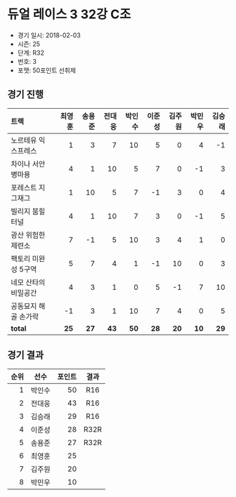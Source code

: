 # 듀얼 레이스 3 32강 C조

- 경기 일시: 2018-02-03
- 시즌: 25
- 단계: R32
- 번호: 3
- 포맷: 50포인트 선취제





## 경기 진행

| 트랙 | 최영훈 | 송용준 | 전대웅 | 박인수 | 이준성 | 김주원 | 박민우 | 김승래 |
|:---|---:|---:|---:|---:|---:|---:|---:|---:|
| 노르테유 익스프레스 | 1 | 3 | 7 | 10 | 5 | 0 | 4 | -1 |
| 차이나 서안 병마용 | 4 | 1 | 10 | 5 | 7 | 0 | -1 | 3 |
| 포레스트 지그재그 | 1 | 10 | 5 | 7 | -1 | 3 | 0 | 4 |
| 빌리지 붐힐터널 | 4 | 1 | 10 | 7 | 3 | 0 | -1 | 5 |
| 광산 위험한 제련소 | 7 | -1 | 5 | 10 | 3 | 4 | 1 | 0 |
| 팩토리 미완성 5구역 | 5 | 7 | 4 | 1 | -1 | 10 | 0 | 3 |
| 네모 산타의 비밀공간 | 4 | 3 | 1 | 0 | 5 | -1 | 7 | 10 |
| 공동묘지 해골 손가락 | -1 | 3 | 1 | 10 | 7 | 4 | 0 | 5 |
| __total__ | __25__ | __27__ | __43__ | __50__ | __28__ | __20__ | __10__ | __29__ |




## 경기 결과

| 순위 | 선수 | 포인트 | 결과 |
|---:|:---:|---:|:---:|
| 1 | 박인수 | 50 | R16 |
| 2 | 전대웅 | 43 | R16 |
| 3 | 김승래 | 29 | R16 |
| 4 | 이준성 | 28 | R32R |
| 5 | 송용준 | 27 | R32R |
| 6 | 최영훈 | 25 |  |
| 7 | 김주원 | 20 |  |
| 8 | 박민우 | 10 |  |

